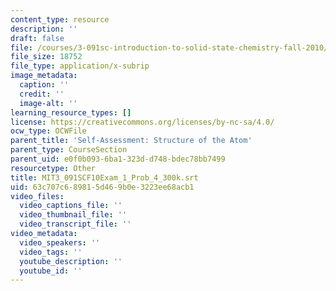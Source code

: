 ```yaml
---
content_type: resource
description: ''
draft: false
file: /courses/3-091sc-introduction-to-solid-state-chemistry-fall-2010/63c707c689815d469b0e3223ee68acb1_MIT3_091SCF10Exam_1_Prob_4_300k.vtt
file_size: 18752
file_type: application/x-subrip
image_metadata:
  caption: ''
  credit: ''
  image-alt: ''
learning_resource_types: []
license: https://creativecommons.org/licenses/by-nc-sa/4.0/
ocw_type: OCWFile
parent_title: 'Self-Assessment: Structure of the Atom'
parent_type: CourseSection
parent_uid: e0f0b093-6ba1-323d-d748-bdec78bb7499
resourcetype: Other
title: MIT3_091SCF10Exam_1_Prob_4_300k.srt
uid: 63c707c6-8981-5d46-9b0e-3223ee68acb1
video_files:
  video_captions_file: ''
  video_thumbnail_file: ''
  video_transcript_file: ''
video_metadata:
  video_speakers: ''
  video_tags: ''
  youtube_description: ''
  youtube_id: ''
---
```

